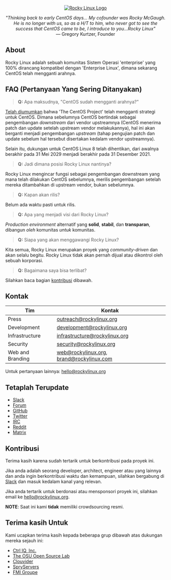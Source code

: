 <p align="center">
<a href="https://rockylinux.org/">
<img src="https://media.githubusercontent.com/media/rocky-linux/branding/main/logo-text-light%402x.png" alt="Rocky Linux Logo">
</a>
</p>

<p align="center">
<i>"Thinking back to early CentOS days... My cofounder was Rocky McGaugh. He is no longer with us, so as a H/T to him, who never got to see the success that CentOS came to be, I introduce to you...Rocky Linux"</i><br>
— Gregory Kurtzer, Founder
</p>

## About

Rocky Linux adalah sebuah komunitas Sistem Operasi 'enterprise' yang 100% dirancang kompatibel dengan 'Enterprise Linux', dimana sekarang CentOS telah mengganti arahnya.

## FAQ (Pertanyaan Yang Sering Ditanyakan)

> **Q:** Apa maksudnya, "CentOS sudah mengganti arahnya?"

[Telah diumumkan](https://blog.centos.org/2020/12/future-is-centos-stream/) bahwa 'The CentOS Project' telah mengganti strategi untuk CentOS.
Dimana sebelumnya CentOS bertindak sebagai pengembangan *downstream* dari vendor upstreamnya (CentOS menerima patch dan update setelah upstream vendor melakukannya), hal ini akan berganti menjadi pengembangan *upstream* (tahap pengujian patch dan update sebelum hal tersebut disertakan kedalam vendor upstreamnya).

Selain itu, dukungan untuk CentOS Linux 8 telah dihentikan, dari awalnya berakhir pada 31 Mei 2029 menjadi berakhir pada 31 Desember 2021.

> **Q:** Jadi dimana posisi Rocky Linux nantinya?

Rocky Linux mengincar fungsi sebagai pengembangan downstream yang mana telah dilakukan CentOS sebelumnya, merilis pengembangan setelah mereka ditambahkan di upstream vendor, bukan sebelumnya.

> **Q:** Kapan akan rilis?

Belum ada waktu pasti untuk rilis.

> **Q:** Apa yang menjadi visi dari Rocky Linux?

*Production environment* alternatif yang **solid**, **stabil**, dan **transparan**, dibangun *oleh* komunitas *untuk* komunitas.

> **Q:** Siapa yang akan menggawangi Rocky Linux?

Kita semua, Rocky Linux merupakan proyek yang *community-driven* dan akan selalu begitu. Rocky Linux tidak akan pernah dijual atau dikontrol oleh sebuah korporasi.

> **Q:** Bagaimana saya bisa terlibat?

Silahkan baca bagian [kontribusi](#contributing) dibawah.

## Kontak

| Tim                          | Kontak                                   |
|-------------------------------|-------------------------------------------|
| Press                         | outreach@rockylinux.org                   |
| Development                   | development@rockylinux.org                |
| Infrastructure                | infrastructure@rockylinux.org             |
| Security                      | security@rockylinux.org                   |
| Web and Branding              | web@rockylinux.org, brand@rockylinux.com  |


Untuk pertanyaan lainnya: hello@rockylinux.org

## Tetaplah Terupdate

* [Slack](https://slack.rockylinux.org/)
* [Forum](https://forums.rockylinux.org/)
* [GitHub](https://github.com/rocky-linux/)
* [Twitter](https://twitter.com/rocky_linux)
* [IRC](https://webchat.freenode.net/?channels=rockylinux)
* [Reddit](https://www.reddit.com/r/RockyLinux)
* [Matrix](https://matrix.to/#/+rockylinux:matrix.org)

## Kontribusi

Terima kasih karena sudah tertarik untuk berkontribusi pada proyek ini.

Jika anda adalah seorang developer, architect, engineer atau yang lainnya dan anda ingin berkontribusi waktu dan kemampuan, silahkan bergabung di [Slack](https://slack.rockylinux.org/) dan masuk kedalam kanal yang relevan.

Jika anda tertarik untuk berdonasi atau mensponsori proyek ini, silahkan email ke hello@rockylinux.org.

**NOTE**: Saat ini kami **tidak** memiliki crowdsourcing resmi.

## Terima kasih Untuk

Kami ucapkan terima kasih kepada beberapa grup dibawah atas dukungan mereka sejauh ini:
* [Ctrl IQ, Inc.](https://www.ctrl-cmd.com)
* [The OSU Open Source Lab](https://osuosl.org/)
* [Clouvider](https://www.clouvider.co.uk/)
* [SpryServers](https://www.spryservers.net/)
* [FMI Groupe](https://www.fmi.fr/)
